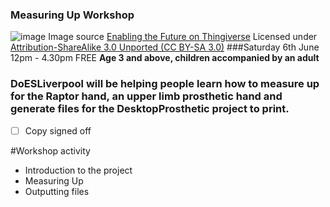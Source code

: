 ### Measuring Up Workshop
![image](http://webapp.e-nable.me/imgs/referece_rP.png)
Image source [Enabling the Future on Thingiverse](http://thingiverse-production-new.s3.amazonaws.com/renders/1d/20/95/d4/49/All_parts_at_100_right_single_build_plate_preview_featured.jpg) Licensed under [Attribution-ShareAlike 3.0 Unported (CC BY-SA 3.0)](http://creativecommons.org/licenses/by-sa/3.0/ "License Link")
###Saturday 6th June 12pm - 4.30pm FREE
**Age 3 and above, children accompanied by an adult**
### DoESLiverpool will be helping people learn how to measure up for the Raptor hand, an upper limb prosthetic hand and generate files for the DesktopProsthetic project to print.

 * [ ] Copy signed off

#Workshop activity
* Introduction to the project 
* Measuring Up
* Outputting files 
